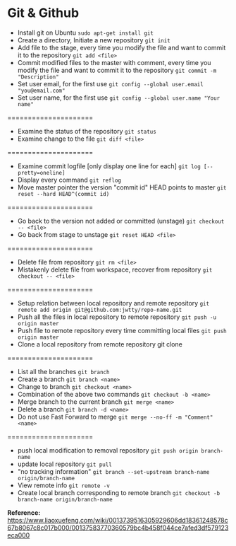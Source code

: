 # Git & Github
* Install git on Ubuntu
`sudo apt-get install git`
* Create a directory, Initiate a new repository 
`git init`
* Add file to the stage, every time you modify the file and want to commit it to the repository
`git add <file>`
* Commit modified files to the master with comment, every time you modify the file and want to commit it to the repository
`git commit -m "Description"`
* Set user email, for the first use
`git config --global user.email "you@email.com"`
* Set user name, for the first use
`git config --global user.name "Your name"`

=====================
* Examine the status of the repository
`git status`
* Examine change to the file
`git diff <file>`

=====================
* Examine commit logfile [only display one line for each]
`git log [--pretty=oneline]`
* Display every command
`git reflog`
* Move master pointer the version "commit id" HEAD points to master
`git reset --hard HEAD^(commit id)`

=====================
* Go back to the version not added or committed (unstage)
`git checkout -- <file>`
* Go back from stage to unstage
`git reset HEAD <file>`

=====================
* Delete file from repository
`git rm <file>`
* Mistakenly delete file from workspace, recover from repository
`git checkout -- <file>`

=====================
* Setup relation between local repository and remote repository
`git remote add origin git@github.com:jwtty/repo-name.git`
* Push all the files in local repository to remote repository
`git push -u origin master`
* Push file to remote repository every time committing local files
`git push origin master`
* Clone a local repository from remote repository
git clone <path>

=====================
* List all the branches
`git branch`
* Create a branch
`git branch <name>`
* Change to branch <name>
`git checkout <name>`
* Combination of the above two commands
`git checkout -b <name>`
* Merge branch <name> to the current branch
`git merge <name>`
* Delete a branch
`git branch -d <name>`
* Do not use Fast Forward to merge 
`git merge --no-ff -m "Comment" <name>`

=====================
* push local modification to removal repository
`git push origin branch-name`
* update local repository
`git pull`
* "no tracking information"
`git branch --set-upstream branch-name origin/branch-name`
* View remote info
`git remote -v`
* Create local branch corresponding to remote branch
`git checkout -b branch-name origin/branch-name`


**Reference:**
 https://www.liaoxuefeng.com/wiki/0013739516305929606dd18361248578c67b8067c8c017b000/00137583770360579bc4b458f044ce7afed3df579123eca000

